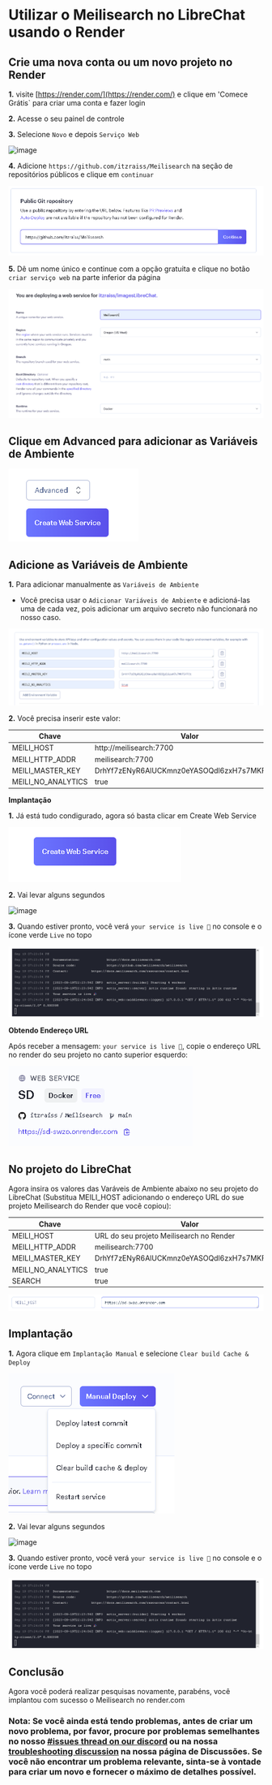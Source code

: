 # Utilizar o Meilisearch no LibreChat usando o Render

## Crie uma nova conta ou um novo projeto no Render

**1.** visite [https://render.com/](https://render.com/) e clique em 'Comece Grátis` para criar uma conta e fazer login

**2.** Acesse o seu painel de controle

**3.** Selecione `Novo` e depois `Serviço Web`
  
  ![image](https://github.com/fuegovic/LibreChat/assets/32828263/4edeceaf-6032-4bd0-9575-0dda76fd9958)

**4.** Adicione `https://github.com/itzraiss/Meilisearch` na seção de repositórios públicos e clique em `continuar`
  
  ![image](https://github.com/itzraiss/images/blob/main/Captura%20de%20tela%202023-09-19%20184044.png)

**5.** Dê um nome único e continue com a opção gratuita e clique no botão `criar serviço web` na parte inferior da página
  
  ![image](https://github.com/itzraiss/images/blob/main/Captura%20de%20tela%202023-09-19%20185545.png)

## Clique em Advanced para adicionar as Variáveis de Ambiente  
  ![image](https://github.com/itzraiss/images/blob/main/imagem_2023-09-19_185841007.png)

## Adicione as Variáveis de Ambiente

**1.** Para adicionar manualmente as `Variáveis de Ambiente`
  - Você precisa usar o `Adicionar Variáveis de Ambiente` e adicioná-las uma de cada vez, pois adicionar um arquivo secreto não funcionará no nosso caso.

  ![image](https://github.com/itzraiss/images/blob/main/Captura%20de%20tela%202023-09-19%20184259.png)

**2.** Você precisa inserir este valor:

| Chave | Valor |
| --- | --- |
| MEILI_HOST | http://meilisearch:7700 |
| MEILI_HTTP_ADDR | meilisearch:7700 |
| MEILI_MASTER_KEY | DrhYf7zENyR6AlUCKmnz0eYASOQdl6zxH7s7MKFSfFCt | 
| MEILI_NO_ANALYTICS | true |

**Implantação**

**1.** Já está tudo condigurado, agora só basta clicar em Create Web Service

  ![image](https://github.com/itzraiss/images/blob/main/Captura%20de%20tela%202023-09-19%20184303.png)

**2.** Vai levar alguns segundos

  ![image](https://github.com/fuegovic/LibreChat/assets/32828263/418ce867-b15e-4532-abcc-e4b601748a58)

**3.** Quando estiver pronto, você verá `your service is live 🎉` no console e o ícone verde `Live` no topo

  ![image](https://github.com/itzraiss/images/blob/main/imagem_2023-09-19_192433154.png)


**Obtendo Endereço URL**

Após receber a mensagem: `your service is live 🎉`, copie o endereço URL no render do seu projeto no canto superior esquerdo:

  ![image](https://github.com/itzraiss/images/blob/main/Captura%20de%20tela%202023-09-19%20184509.png)

## No projeto do LibreChat

Agora insira os valores das Varáveis de Ambiente abaixo no seu projeto do LibreChat (Substitua MEILI_HOST adicionando o endereço URL do sue projeto Meilisearch do Render que você copiou):

| Chave | Valor |
| --- | --- |
| MEILI_HOST | URL do seu projeto Meilisearch no Render|
| MEILI_HTTP_ADDR | meilisearch:7700 |
| MEILI_MASTER_KEY | DrhYf7zENyR6AlUCKmnz0eYASOQdl6zxH7s7MKFSfFCt | 
| MEILI_NO_ANALYTICS | true |
| SEARCH | true |

  ![image](https://github.com/itzraiss/images/blob/main/imagem_2023-09-19_190801655.png)

## Implantação

**1.** Agora clique em `Implantação Manual` e selecione `Clear build Cache & Deploy`

  ![image](https://github.com/itzraiss/images/blob/main/Captura%20de%20tela%202023-09-19%20193702.png)

**2.** Vai levar alguns segundos

  ![image](https://github.com/fuegovic/LibreChat/assets/32828263/418ce867-b15e-4532-abcc-e4b601748a58)

**3.** Quando estiver pronto, você verá `your service is live 🎉` no console e o ícone verde `Live` no topo

  ![image](https://github.com/itzraiss/images/blob/main/imagem_2023-09-19_192433154.png)

## Conclusão
Agora você poderá realizar pesquisas novamente, parabéns, você implantou com sucesso o Meilisearch no render.com

### Nota: Se você ainda está tendo problemas, antes de criar um novo problema, por favor, procure por problemas semelhantes no nosso [#issues thread on our discord](https://discord.gg/weqZFtD9C4) ou na nossa [troubleshooting discussion](https://github.com/danny-avila/LibreChat/discussions/categories/troubleshooting) na nossa página de Discussões. Se você não encontrar um problema relevante, sinta-se à vontade para criar um novo e fornecer o máximo de detalhes possível.
